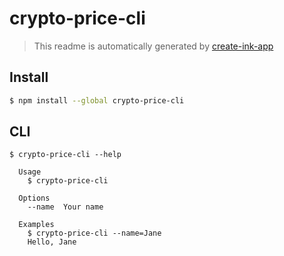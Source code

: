# crypto-price-cli

> This readme is automatically generated by [create-ink-app](https://github.com/vadimdemedes/create-ink-app)


## Install

```bash
$ npm install --global crypto-price-cli
```


## CLI

```
$ crypto-price-cli --help

  Usage
    $ crypto-price-cli

  Options
    --name  Your name

  Examples
    $ crypto-price-cli --name=Jane
    Hello, Jane
```
